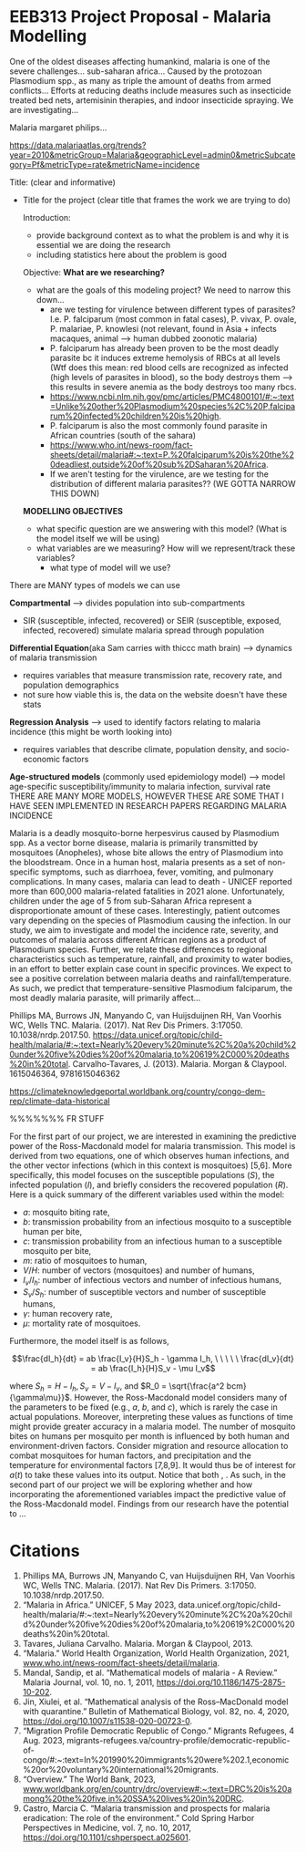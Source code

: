 # EEB313 Project Proposal - Malaria Modelling 

One of the oldest diseases affecting humankind, malaria is one of the severe challenges… sub-saharan africa… Caused by the protozoan Plasmodium spp., as many as triple the amount of deaths from armed conflicts… Efforts at reducing deaths include measures such as insecticide treated bed nets, artemisinin therapies, and indoor insecticide spraying. We are investigating… 

Malaria margaret philips…

https://data.malariaatlas.org/trends?year=2010&metricGroup=Malaria&geographicLevel=admin0&metricSubcategory=Pf&metricType=rate&metricName=incidence

Title: (clear and informative)
- Title for the project (clear title that frames the work we are trying to do)
 
  Introduction:
  - provide background context as to what the problem is and why it is essential we are doing the research
  - including statistics here about the problem is good
 
  Objective:
  **What are we researching?**
  - what are the goals of this modeling project? We need to narrow this down...
    - are we testing for virulence between different types of parasites? I.e. P. falciparum (most common in fatal cases), P. vivax, P. ovale,
      P. malariae, P. knowlesi (not relevant, found in Asia + infects macaques, animal --> human dubbed zoonotic malaria)
    - P. falciparum has already been proven to be the most deadly parasite bc it induces extreme hemolysis of RBCs at all levels
      (Wtf does this mean: red blood cells are recognized as infected (high levels of parasites in blood), so the body destroys them
      --> this results in severe anemia as the body destroys too many rbcs.
    - https://www.ncbi.nlm.nih.gov/pmc/articles/PMC4800101/#:~:text=Unlike%20other%20Plasmodium%20species%2C%20P,falciparum%20infected%20children%20is%20high.
    - P. falciparum is also the most commonly found parasite in African countries (south of the sahara)
    - https://www.who.int/news-room/fact-sheets/detail/malaria#:~:text=P.%20falciparum%20is%20the%20deadliest,outside%20of%20sub%2DSaharan%20Africa.
    - If we aren't testing for the virulence, are we testing for the distribution of different malaria parasites?? (WE GOTTA NARROW THIS DOWN)

   **MODELLING OBJECTIVES**
  - what specific question are we answering with this model? (What is the model itself we will be using)
  - what variables are we measuring? How will we represent/track these variables?
      - what type of model will we use?
   
 There are MANY types of models we can use
 
 **Compartmental** --> divides population into sub-compartments
- SIR (susceptible, infected, recovered) or SEIR (susceptible, exposed, infected, recovered) simulate malaria spread through population

**Differential Equation**(aka Sam carries with thiccc math brain) --> dynamics of malaria transmission
- requires variables that measure transmission rate, recovery rate, and population demographics
- not sure how viable this is, the data on the website doesn't have these stats

**Regression Analysis** --> used to identify factors relating to malaria incidence (this might be worth looking into)
- requires variables that describe climate, population density, and socio-economic factors

**Age-structured models** (commonly used epidemiology model) --> model age-specific susceptibility/immunity to malaria infection, survival rate
THERE ARE MANY MORE MODELS, HOWEVER THESE ARE SOME THAT I HAVE SEEN IMPLEMENTED IN RESEARCH PAPERS REGARDING MALARIA INCIDENCE


Malaria is a deadly mosquito-borne herpesvirus caused by Plasmodium spp. As a vector borne disease, malaria is primarily transmitted by mosquitoes (Anopheles), whose bite allows the entry of Plasmodium into the bloodstream. Once in a human host, malaria presents as a set of non-specific symptoms, such as diarrhoea, fever, vomiting, and pulmonary complications. In many cases, malaria can lead to death -  UNICEF reported more than 600,000 malaria-related fatalities in 2021 alone. Unfortunately, children under the age of 5 from sub-Saharan Africa represent a disproportionate amount of these cases. 
Interestingly, patient outcomes vary depending on the species of Plasmodium causing the infection. In our study, we aim to investigate and model the incidence rate, severity, and outcomes of malaria across different African regions as a product of Plasmodium species. Further, we relate these differences to regional characteristics such as temperature, rainfall, and proximity to water bodies, in an effort to better explain case count in specific provinces. We expect to see a positive correlation between malaria deaths and rainfall/temperature. As such, we predict that temperature-sensitive Plasmodium falciparum, the most deadly malaria parasite, will primarily affect…


Phillips MA, Burrows JN, Manyando C, van Huijsduijnen RH, Van Voorhis WC, Wells TNC. Malaria. (2017). Nat Rev Dis Primers. 3:17050. 10.1038/nrdp.2017.50.
https://data.unicef.org/topic/child-health/malaria/#:~:text=Nearly%20every%20minute%2C%20a%20child%20under%20five%20dies%20of%20malaria,to%20619%2C000%20deaths%20in%20total.
Carvalho-Tavares, J. (2013). Malaria. Morgan & Claypool. 1615046364, 9781615046362


https://climateknowledgeportal.worldbank.org/country/congo-dem-rep/climate-data-historical 

%%%%%%% FR STUFF 

For the first part of our project, we are interested in examining the predictive power of the Ross-Macdonald model for malaria transmission. This model is derived from two equations, one of which observes human infections, and the other vector infections (which in this context is mosquitoes) [5,6]. More specifically, this model focuses on the susceptible populations ($S$), the infected population ($I$), and briefly considers the recovered population ($R$). Here is a quick summary of the different variables used within the model:
* $a$: mosquito biting rate,
* $b$: transmission probability from an infectious mosquito to a susceptible human per bite,
* $c$: transmission probability from an infectious human to a susceptible mosquito per bite,
* $m$: ratio of mosquitoes to human,
* $V / H$: number of vectors (mosquitoes) and number of humans,
* $I_v / I_h$: number of infectious vectors and number of infectious humans,
* $S_v / S_h$: number of susceptible vectors and number of susceptible humans,
* $\gamma$: human recovery rate,
* $\mu$: mortality rate of mosquitoes.

Furthermore, the model itself is as follows,

$$\frac{dI_h}{dt} = ab \frac{I_v}{H}S_h - \gamma I_h, \ \ \ \ \ \frac{dI_v}{dt} = ab \frac{I_h}{H}S_v - \mu I_v$$

where $S_h = H - I_h, S_v = V - I_v,$ and $R_0 = \sqrt{\frac{a^2 bcm}{\gamma\mu}}$. However, the Ross-Macdonald model considers many of the parameters to be fixed (e.g., $a$, $b$, and $c$), which is rarely the case in actual populations. Moreover, interpreting these values as functions of time might provide greater accuracy in a malaria model. The number of mosquito bites on humans per mosquito per month is influenced by both human and environment-driven factors. Consider migration and resource allocation to combat mosquitoes for human factors, and precipitation and the temperature for environmental factors [7,8,9]. It would thus be of interest for $a(t)$ to take these values into its output. Notice that both <what might impact transmission V to H per bite>, <what might impact transmission H to V per bite>. As such, in the second part of our project we will be exploring whether and how incorporating the aforementioned variables impact the predictive value of the Ross-Macdonald model. Findings from our research have the potential to … 

# Citations

1. Phillips MA, Burrows JN, Manyando C, van Huijsduijnen RH, Van Voorhis WC, Wells TNC. Malaria. (2017). Nat Rev Dis Primers. 3:17050. 10.1038/nrdp.2017.50.
2.  “Malaria in Africa.” UNICEF, 5 May 2023, data.unicef.org/topic/child-health/malaria/#:~:text=Nearly%20every%20minute%2C%20a%20child%20under%20five%20dies%20of%20malaria,to%20619%2C000%20deaths%20in%20total.
3.  Tavares, Juliana Carvalho. Malaria. Morgan &amp; Claypool, 2013.
4.  “Malaria.” World Health Organization, World Health Organization, 2021, www.who.int/news-room/fact-sheets/detail/malaria.
5.  Mandal, Sandip, et al. “Mathematical models of malaria - A Review.” Malaria Journal, vol. 10, no. 1, 2011, https://doi.org/10.1186/1475-2875-10-202.
6.  Jin, Xiulei, et al. “Mathematical analysis of the Ross–MacDonald model with quarantine.” Bulletin of Mathematical Biology, vol. 82, no. 4, 2020, https://doi.org/10.1007/s11538-020-00723-0. 
7.  “Migration Profile Democratic Republic of Congo.” Migrants Refugees, 4 Aug. 2023, migrants-refugees.va/country-profile/democratic-republic-of-congo/#:~:text=In%201990%20immigrants%20were%202.1,economic%20or%20voluntary%20international%20migrants.
8.  “Overview.” The World Bank, 2023, www.worldbank.org/en/country/drc/overview#:~:text=DRC%20is%20among%20the%20five,in%20SSA%20lives%20in%20DRC.
9.  Castro, Marcia C. “Malaria transmission and prospects for malaria eradication: The role of the environment.” Cold Spring Harbor Perspectives in Medicine, vol. 7, no. 10, 2017, https://doi.org/10.1101/cshperspect.a025601. 
